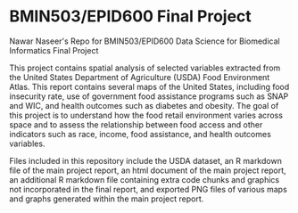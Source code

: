 # BMIN503/EPID600 Final Project

Nawar Naseer's Repo for BMIN503/EPID600 Data Science for Biomedical Informatics Final Project

This project contains spatial analysis of selected variables extracted from the United States Department of Agriculture (USDA) Food Environment Atlas. This report contains several maps of the United States, including food insecurity rate, use of government food assistance programs such as SNAP and WIC, and health outcomes such as diabetes and obesity. The goal of this project is to understand how the food retail environment varies across space and to assess the relationship between food access and other indicators such as race, income, food assistance, and health outcomes variables.

Files included in this repository include the USDA dataset, an R markdown file of the main project report, an html document of the main project report,  an additional R markdown file containing extra code chunks and graphics not incorporated in the final report, and exported PNG files of various maps and graphs generated within the main project report.